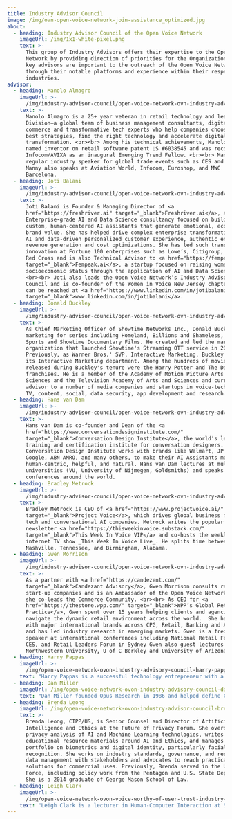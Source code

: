 ```yaml
---
title: Industry Advisor Council
image: /img/ovn-open-voice-network-join-assistance_optimized.jpg
about:
  - heading: Industry Advisor Council of the Open Voice Network
    imageUrl: /img/1x1-white-pixel.png
    text: >-
      This group of Industry Advisors offers their expertise to the Open Voice
      Network by providing direction of priorities for the Organization. These
      key advisors are important to the outreach of the Open Voice Network
      through their notable platforms and experience within their respective
      industries.
advisor:
  - heading: Manolo Almagro
    imageUrl: >-
      /img/industry-advisor-council/open-voice-network-ovn-industry-advisors-council-Manolo-Almagro.png
    text: >-
      Manolo Almagro is a 25+ year veteran in retail technology and leads Q
      Division—a global team of business management consultants, digital
      commerce and transformative tech experts who help companies choose the
      best strategies, find the right technology and accelerate digital
      transformation. <br><br> Among his technical achievements, Manolo is a
      named inventor on retail software patent US #6038545 and was recognized by
      Infocom/AVIXA as an inaugural Emerging Trend Fellow. <br><br> Manolo is a
      regular industry speaker for global trade events such as CES and NRF.
      Manny also speaks at Aviation World, Infocom, Euroshop, and MWC
      Barcelona.  
  - heading: Joti Balani
    imageUrl: >-
      /img/industry-advisor-council/open-voice-network-ovn-industry-advisors-council-joti-balani.jpeg
    text: >-
      Joti Balani is Founder & Managing Director of <a
      href="https://freshriver.ai" target="_blank">Freshriver.ai</a>, an
      Enterprise-grade AI and Data Science consultancy focused on building
      custom, human-centered AI assistants that generate emotional, economic and
      brand value. She has helped drive complex enterprise transformations with
      AI and data-driven personalized customer experience, authentic engagement,
      revenue generation and cost optimizations. She has led such transformative
      innovation at Fortune 100 enterprises such as Lowe’s, Citigroup, American
      Red Cross and is also Technical Advisor to <a href="https://fempeak.ai"
      target="_blank">Fempeak.ai</a>, a startup focused on raising women’s
      socioeconomic status through the application of AI and Data Science.
      <br><br> Joti also leads the Open Voice Network’s Industry Advisory
      Council and is co-founder of the Women in Voice New Jersey chapter. She
      can be reached at <a href="https://www.linkedin.com/in/jotibalani"
      target="_blank">www.linkedin.com/in/jotibalani</a>.
  - heading: Donald Buckley
    imageUrl: >-
      /img/industry-advisor-council/open-voice-network-ovn-industry-advisors-council-donald-buckley.jpg
    text: >-
      As Chief Marketing Officer of Showtime Networks Inc., Donald Buckley led
      marketing for series including Homeland, Billions and Shameless, Showtime
      Sports and Showtime Documentary Films. He created and led the marketing
      organization that launched Showtime's Streaming OTT service in 2015.
      Previously, as Warner Bros.' SVP, Interactive Marketing, Buckley founded
      its Interactive Marketing department. Among the hundreds of movies
      released during Buckley's tenure were the Harry Potter and The Dark Knight
      franchises. He is a member of the Academy of Motion Picture Arts and
      Sciences and the Television Academy of Arts and Sciences and currently
      advisor to a number of media companies and startups in voice-tech, gaming,
      TV, content, social, data security, app development and research.
  - heading: Hans van Dam
    imageUrl: >-
      /img/industry-advisor-council/open-voice-network-ovn-industry-advisors-council-hans-van-dam.jpg
    text: >-
      Hans van Dam is co-founder and Dean of the <a
      href="https://www.conversationdesigninstitute.com/"
      target="_blank">Conversation Design Institute</a>, the world’s leading
      training and certification institute for conversation designers. The
      Conversation Design Institute works with brands like Walmart, JP Morgan,
      Google, ABN AMRO, and many others, to make their AI Assistants more
      human-centric, helpful, and natural. Hans van Dam lectures at multiple
      universities (VU, University of Nijmegen, Goldsmiths) and speaks often at
      conferences around the world.
  - heading: Bradley Metrock
    imageUrl: >-
      /img/industry-advisor-council/open-voice-network-ovn-industry-advisors-council-bradley-metrock.jpg
    text: >-
      Bradley Metrock is CEO of <a href="https://www.projectvoice.ai/"
      target="_blank">Project Voice</a>, which drives global business for voice
      tech and conversational AI companies. Metrock writes the popular
      newsletter <a href="https://thisweekinvoice.substack.com/"
      target="_blank">This Week In Voice VIP</a> and co-hosts the weekly
      internet TV show _This Week In Voice Live_. He splits time between
      Nashville, Tennessee, and Birmingham, Alabama.
  - heading: Gwen Morrison
    imageUrl: >-
      /img/industry-advisor-council/open-voice-network-ovn-industry-advisors-council-Gwen-Morrison.jpeg
    text: >-
      As a partner with <a href="https://candezent.com/"
      target="_blank">Candezant Advisory</a>, Gwen Morrison consults retail tech
      start-up companies and is an Ambassador of the Open Voice Network where
      she co-leads the Commerce Community. <br><br> As CEO for <a
      href="https://thestore.wpp.com/" target="_blank">WPP’s Global Retail
      Practice</a>, Gwen spent over 15 years helping clients and agencies
      navigate the dynamic retail environment across the world.  She has worked
      with major international brands across CPG, Retail, Banking and Automotive
      and has led industry research in emerging markets. Gwen is a frequent
      speaker at international conferences including National Retail Federation,
      CES, and Retail Leaders Forum in Sydney Gwen also guest lectures at
      Northwestern University, U of C Berkley and University of Arizona. 
  - heading: Harry Pappas
    imageUrl: >-
      /img/open-voice-network-ovon-industry-advisory-council-harry-pappas-bio.jpg
    text: "Harry Pappas is a successful technology entrepreneur with a strong focus on the health and wellness technology sector. He is a speaker at many health and wellness conferences and trade shows around the world, and he and his team are the producers of the award-winning Intelligent Health Pavilion™, a technology-centric digital hospital.\n\n\r\nPappas is an internationally recognized thought leader with auto-ID, BLE, NFC, RFID, RTLS, sensors, voice, robotics, and wireless technologies. He is also the creator of the i-Home™ and Founder and CEO of the Intelligent Health Association, a global technology-centric organization dedicated to helping members of the healthcare community adopt new technologies while driving down the cost of healthcare.\r"
  - heading: Dan Miller
    imageUrl: /img/open-voice-network-ovon-industry-advisory-council-dan-miller-bio.jpeg
    text: "Dan Miller founded Opus Research in 1986 and helped define Conversational Commerce through consulting engagements and by authoring reports, advisories and newsletters addressing business opportunities related to automated speech and natural language processing.\n\n\r\n\r\nAs Director of the New Electronic Media Program at LINK Resources from 1980-1983, he helped define one of the first continuous advisory services in the information industry. He then held management positions at Atari, Warner Communications and Pacific Telesis Group (now part of AT&T). He edited and published Telemedia News & Views, a highly regarded monthly newsletter regarding developments in voice processing and intelligent network services. He also served as Editor-in-Chief of The Kelsey Report, where he oversaw the launch of advisory services on local online commerce, voice and wireless commerce, and global directories."
  - heading: Brenda Leong
    imageUrl: /img/open-voice-network-ovon-industry-advisor-council-brenda-leong.jpg
    text: >-
      Brenda Leong, CIPP/US, is Senior Counsel and Director of Artificial
      Intelligence and Ethics at the Future of Privacy Forum. She oversees
      privacy analysis of AI and Machine Learning technologies, writes
      educational resource materials around AI and Ethics, and manages the FPF
      portfolio on biometrics and digital identity, particularly facial
      recognition. She works on industry standards, governance, and responsible
      data management with stakeholders and advocates to reach practical
      solutions for commercial uses. Previously, Brenda served in the U.S. Air
      Force, including policy work from the Pentagon and U.S. State Department.
      She is a 2014 graduate of George Mason School of Law.
  - heading: Leigh Clark
    imageUrl: >-
      /img/open-voice-network-ovon-voice-worthy-of-user-trust-industry-advisor-council-leigh-clark.jpg
    text: "Leigh Clark is a lecturer in Human-Computer Interaction at Swansea University. His research examines people's interactions with voice and text-based conversational interfaces and how design choices impact use experience and user behavior. His ongoing work investigates the important dimensions of trust in voice assistant interactions and how to include underrepresented demographics like people who stammer.\r He is the co-founder of the Conversational User Interfaces (CUI) conference series and continues to work as a member of its steering committee."
---
```


